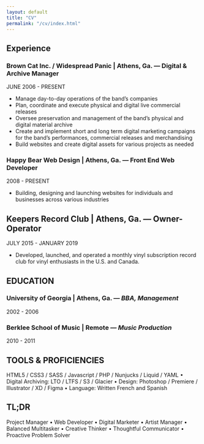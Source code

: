 ```yaml
---
layout: default
title: "CV"
permalink: "/cv/index.html"
---
```




## Experience

### **Brown Cat Inc. / Widespread Panic | Athens, Ga.** *—* Digital & Archive Manager

JUNE 2006 - PRESENT

- Manage day-to-day operations of the band’s companies
- Plan, coordinate and execute physical and digital live commercial releases
- Oversee preservation and management of the band’s physical and digital material archive
- Create and implement short and long term digital marketing campaigns for the band’s performances, commercial releases and merchandising
- Build websites and create digital assets for various projects as needed

### **Happy Bear Web Design | Athens, Ga.** *—* Front End Web Developer

2008 - PRESENT

- Building, designing and launching websites for individuals and businesses across various industries

## **Keepers Record Club | Athens, Ga.** *—* Owner-Operator

JULY 2015 - JANUARY 2019

- Developed, launched, and operated a monthly vinyl subscription record club for vinyl enthusiasts in the U.S. and Canada.

## **EDUCATION**

### **University of Georgia | Athens, Ga.** *— BBA, Management*

2002 - 2006

### **Berklee School of Music | Remote** *— Music Production*

2010 - 2011

## **TOOLS & PROFICIENCIES**

HTML5 / CSS3 / SASS / Javascript / PHP / Nunjucks / Liquid / YAML • Digital Archiving: LTO / LTFS / S3 / Glacier • Design: Photoshop / Premiere / Illustrator / XD / Figma • Language: Written French and Spanish

## **TL;DR**

Project Manager • Web Developer • Digital Marketer • Artist Manager • Balanced Multitasker • Creative Thinker • Thoughtful Communicator • Proactive Problem Solver